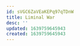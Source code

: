 ```yaml
---
id: sVGC6ZaVEaKEPq97qTDnW
title: Liminal War
desc: ''
updated: 1639759645943
created: 1639759645943
---
```


